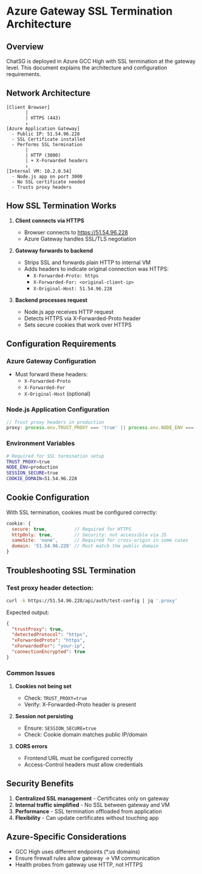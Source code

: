 # Azure Gateway SSL Termination Architecture

## Overview

ChatSG is deployed in Azure GCC High with SSL termination at the gateway level. This document explains the architecture and configuration requirements.

## Network Architecture

```
[Client Browser]
       |
       | HTTPS (443)
       ↓
[Azure Application Gateway]
  - Public IP: 51.54.96.228
  - SSL Certificate installed
  - Performs SSL termination
       |
       | HTTP (3000)
       | + X-Forwarded headers
       ↓
[Internal VM: 10.2.0.54]
  - Node.js app on port 3000
  - No SSL certificate needed
  - Trusts proxy headers
```

## How SSL Termination Works

1. **Client connects via HTTPS**
   - Browser connects to https://51.54.96.228
   - Azure Gateway handles SSL/TLS negotiation

2. **Gateway forwards to backend**
   - Strips SSL and forwards plain HTTP to internal VM
   - Adds headers to indicate original connection was HTTPS:
     - `X-Forwarded-Proto: https`
     - `X-Forwarded-For: <original-client-ip>`
     - `X-Original-Host: 51.54.96.228`

3. **Backend processes request**
   - Node.js app receives HTTP request
   - Detects HTTPS via X-Forwarded-Proto header
   - Sets secure cookies that work over HTTPS

## Configuration Requirements

### Azure Gateway Configuration
- Must forward these headers:
  - `X-Forwarded-Proto`
  - `X-Forwarded-For`
  - `X-Original-Host` (optional)

### Node.js Application Configuration
```javascript
// Trust proxy headers in production
proxy: process.env.TRUST_PROXY === 'true' || process.env.NODE_ENV === 'production'
```

### Environment Variables
```bash
# Required for SSL termination setup
TRUST_PROXY=true
NODE_ENV=production
SESSION_SECURE=true
COOKIE_DOMAIN=51.54.96.228
```

## Cookie Configuration

With SSL termination, cookies must be configured correctly:

```javascript
cookie: {
  secure: true,          // Required for HTTPS
  httpOnly: true,        // Security: not accessible via JS
  sameSite: 'none',      // Required for cross-origin in some cases
  domain: '51.54.96.228' // Must match the public domain
}
```

## Troubleshooting SSL Termination

### Test proxy header detection:
```bash
curl -k https://51.54.96.228/api/auth/test-config | jq '.proxy'
```

Expected output:
```json
{
  "trustProxy": true,
  "detectedProtocol": "https",
  "xForwardedProto": "https",
  "xForwardedFor": "your-ip",
  "connectionEncrypted": true
}
```

### Common Issues

1. **Cookies not being set**
   - Check: `TRUST_PROXY=true`
   - Verify: X-Forwarded-Proto header is present

2. **Session not persisting**
   - Ensure: `SESSION_SECURE=true`
   - Check: Cookie domain matches public IP/domain

3. **CORS errors**
   - Frontend URL must be configured correctly
   - Access-Control headers must allow credentials

## Security Benefits

1. **Centralized SSL management** - Certificates only on gateway
2. **Internal traffic simplified** - No SSL between gateway and VM
3. **Performance** - SSL termination offloaded from application
4. **Flexibility** - Can update certificates without touching app

## Azure-Specific Considerations

- GCC High uses different endpoints (*.us domains)
- Ensure firewall rules allow gateway → VM communication
- Health probes from gateway use HTTP, not HTTPS